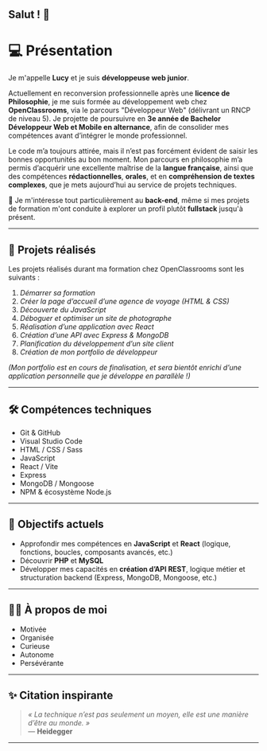 ## Salut ! 👋

# 💻 Présentation

Je m'appelle **Lucy** et je suis **développeuse web junior**.

Actuellement en reconversion professionnelle après une **licence de Philosophie**, je me suis formée au développement web chez **OpenClassrooms**, via le parcours "Développeur Web" (délivrant un RNCP de niveau 5). Je projette de poursuivre en **3e année de Bachelor Développeur Web et Mobile en alternance**, afin de consolider mes compétences avant d’intégrer le monde professionnel.

Le code m’a toujours attirée, mais il n’est pas forcément évident de saisir les bonnes opportunités au bon moment. Mon parcours en philosophie m’a permis d’acquérir une excellente maîtrise de la **langue française**, ainsi que des compétences **rédactionnelles**, **orales**, et en **compréhension de textes complexes**, que je mets aujourd’hui au service de projets techniques.

🎯 Je m'intéresse tout particulièrement au **back-end**, même si mes projets de formation m'ont conduite à explorer un profil plutôt **fullstack** jusqu'à présent.

---

## 🚀 Projets réalisés

Les projets réalisés durant ma formation chez OpenClassrooms sont les suivants :

1. *Démarrer sa formation*  
2. *Créer la page d’accueil d’une agence de voyage (HTML & CSS)*  
3. *Découverte du JavaScript*  
4. *Déboguer et optimiser un site de photographe*  
5. *Réalisation d’une application avec React*  
6. *Création d’une API avec Express & MongoDB*  
7. *Planification du développement d’un site client*  
8. *Création de mon portfolio de développeur*

_(Mon portfolio est en cours de finalisation, et sera bientôt enrichi d’une application personnelle que je développe en parallèle !)_

---

## 🛠️ Compétences techniques

- Git & GitHub  
- Visual Studio Code  
- HTML / CSS / Sass  
- JavaScript  
- React / Vite  
- Express  
- MongoDB / Mongoose  
- NPM & écosystème Node.js

---

## 🎯 Objectifs actuels

- Approfondir mes compétences en **JavaScript** et **React** (logique, fonctions, boucles, composants avancés, etc.)  
- Découvrir **PHP** et **MySQL**  
- Développer mes capacités en **création d’API REST**, logique métier et structuration backend (Express, MongoDB, Mongoose, etc.)

---

## 🙋‍♀️ À propos de moi

- Motivée    
- Organisée  
- Curieuse  
- Autonome
- Persévérante  

---

## ✨ Citation inspirante

> *« La technique n’est pas seulement un moyen, elle est une manière d’être au monde. »*  
> — **Heidegger**

---


